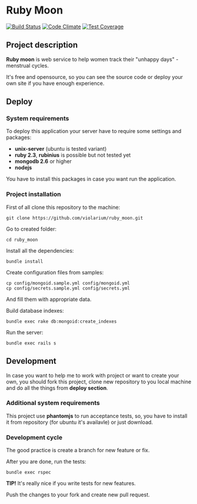 # Ruby Moon

[![Build Status](https://travis-ci.org/violarium/ruby_moon.svg?branch=master)](https://travis-ci.org/violarium/ruby_moon)
[![Code Climate](https://codeclimate.com/github/violarium/ruby_moon/badges/gpa.svg)](https://codeclimate.com/github/violarium/ruby_moon)
[![Test Coverage](https://codeclimate.com/github/violarium/ruby_moon/badges/coverage.svg)](https://codeclimate.com/github/violarium/ruby_moon/coverage)

## Project description

**Ruby moon** is web service to help women track their "unhappy days" - menstrual cycles.

It's free and opensource, so you can see the source code or deploy your own site if you have enough experience.

## Deploy

### System requirements

To deploy this application your server have to require some settings and packages:

  * **unix-server** (ubuntu is tested variant)
  * **ruby 2.3**, **rubinius** is possible but not tested yet
  * **mongodb 2.6** or higher
  * **nodejs**

You have to install this packages in case you want run the application.

### Project installation

First of all clone this repository to the machine:

    git clone https://github.com/violarium/ruby_moon.git

Go to created folder:

    cd ruby_moon

Install all the dependencies:

    bundle install

Create configuration files from samples:

    cp config/mongoid.sample.yml config/mongoid.yml
    cp config/secrets.sample.yml config/secrets.yml

And fill them with appropriate data.

Build database indexes:

    bundle exec rake db:mongoid:create_indexes

Run the server:

    bundle exec rails s


## Development

In case you want to help me to work with project or want to create your own, you should fork this project, clone new repository to you local machine and do all the things from **deploy section**.

### Additional system requirements

This project use **phantomjs** to run acceptance tests, so, you have to install it from repository (for ubuntu it's availavle) or just download.

### Development cycle

The good practice is create a branch for new feature or fix.

After you are done, run the tests:

    bundle exec rspec

**TIP!** It's really nice if you write tests for new features.

Push the changes to your fork and create new pull request.
